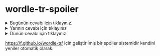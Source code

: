 # wordle-tr-spoiler

<details>
  <summary>Bugünün cevabı için tıklayınız.</summary>
  <br>
    <b> sığma </b>
</details>

<details>
  <summary>Yarının cevabı için tıklayınız</summary>
  <br>
   <b> hicri </b>
</details>

<details>
  <summary>Dünün cevabı için tıklayınız </summary>
  <br>
  <b> sürgü </b>
</details>

https://f.github.io/wordle-tr/ için geliştirilmiş bir spoiler sistemidir kendini yeniler otomatik olarak.

